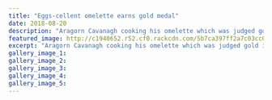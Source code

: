 ```yaml
---
title: "Eggs-cellent omelette earns gold medal"
date: 2018-08-20
description: "Aragorn Cavanagh cooking his omelette which was judged gold in the UCOL Secondary Schools Hospitality Competition."
featured_image: http://c1940652.r52.cf0.rackcdn.com/5b7ca397ff2a7c03cc0000f6/Cooking-Aragorn-Cavanagh-340chron-20-aug.gif
excerpt: "Aragorn Cavanagh cooking his omelette which was judged gold in the UCOL Secondary Schools Hospitality Competition."
gallery_image_1: 
gallery_image_2: 
gallery_image_3: 
gallery_image_4: 
gallery_image_5: 
---
```

